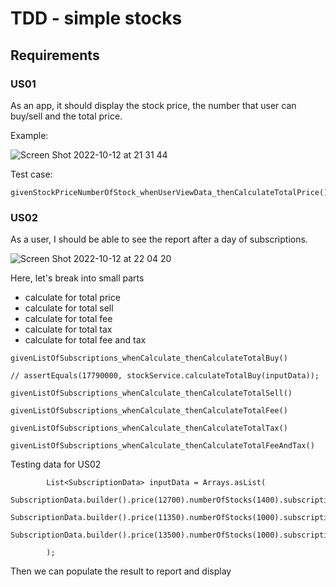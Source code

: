 # TDD - simple stocks

## Requirements

### US01
As an app, it should display the stock price, the number that user can buy/sell and the total price.

Example:

![Screen Shot 2022-10-12 at 21 31 44](https://user-images.githubusercontent.com/37680968/195371061-f8d0424a-d474-443c-a8eb-1a79474da8b7.png)

Test case: 

```
givenStockPriceNumberOfStock_whenUserViewData_thenCalculateTotalPrice()
```

### US02
As a user, I should be able to see the report after a day of subscriptions.

![Screen Shot 2022-10-12 at 22 04 20](https://user-images.githubusercontent.com/37680968/195379004-a61997a7-0692-4243-b714-3ac403daad4b.png)

Here, let's break into small parts
- calculate for total price
- calculate for total sell
- calculate for total fee
- calculate for total tax
- calculate for total fee and tax

```
givenListOfSubscriptions_whenCalculate_thenCalculateTotalBuy()

// assertEquals(17790000, stockService.calculateTotalBuy(inputData));

givenListOfSubscriptions_whenCalculate_thenCalculateTotalSell()

givenListOfSubscriptions_whenCalculate_thenCalculateTotalFee()

givenListOfSubscriptions_whenCalculate_thenCalculateTotalTax()

givenListOfSubscriptions_whenCalculate_thenCalculateTotalFeeAndTax()
```

Testing data for US02

```
        List<SubscriptionData> inputData = Arrays.asList(
                SubscriptionData.builder().price(12700).numberOfStocks(1400).subscriptionType(SubscriptionType.BUY).build(),
                SubscriptionData.builder().price(11350).numberOfStocks(1000).subscriptionType(SubscriptionType.SELL).build(),
                SubscriptionData.builder().price(13500).numberOfStocks(1000).subscriptionType(SubscriptionType.BUY).build()

        );
```

Then we can populate the result to report and display
